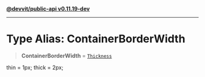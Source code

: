 [**@devvit/public-api v0.11.19-dev**](../../../../../../README.md)

---

# Type Alias: ContainerBorderWidth

> **ContainerBorderWidth** = [`Thickness`](Thickness.md)

thin = 1px;
thick = 2px;
